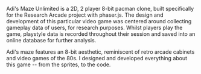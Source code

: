Adi's Maze Unlimited is a 2D, 2 player 8-bit pacman clone, built specifically for the Research Arcade project with phaser.js. The design and development of this particular video game was centered around collecting gameplay data of users, for research purposes. Whilst players play the game, playstyle data is recorded throughout their session and saved into an online database for further analysis.

Adi's maze features an 8-bit aesthetic, reminiscent of retro arcade cabinets and video games of the 80s. I designed and developed everything about this game -- from the sprites, to the code.